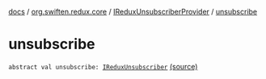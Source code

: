 [docs](../../index.md) / [org.swiften.redux.core](../index.md) / [IReduxUnsubscriberProvider](index.md) / [unsubscribe](./unsubscribe.md)

# unsubscribe

`abstract val unsubscribe: `[`IReduxUnsubscriber`](../-i-redux-unsubscriber.md) [(source)](https://github.com/protoman92/KotlinRedux/tree/master/common\common-core\src\main\kotlin/org/swiften/redux/core/Core.kt#L82)